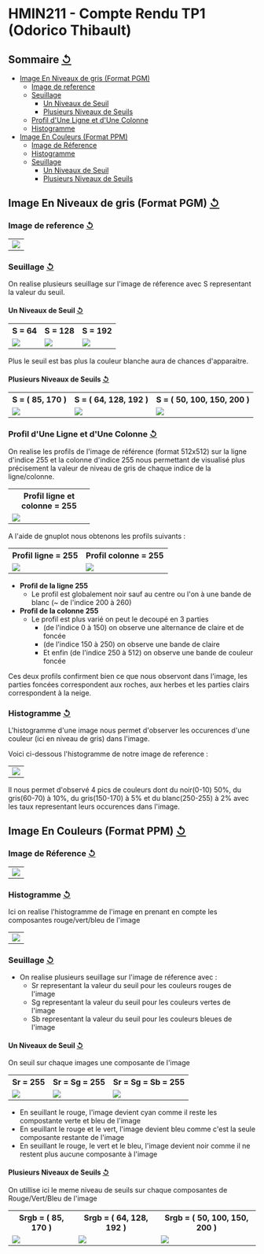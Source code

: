 # HMIN211 - Compte Rendu TP1 (Odorico Thibault)

## Sommaire [↺](#sommaire-)

- [Image En Niveaux de gris (Format PGM)](#image-en-niveaux-de-gris-format-pgm-)
	- [Image de reference](#image-de-reference-)
	- [Seuillage](#seuillage-)
		- [Un Niveaux de Seuil](#un-niveaux-de-seuil-)
		- [Plusieurs Niveaux de Seuils](#plusieurs-niveaux-de-seuils-)
	- [Profil d'Une Ligne et d'Une Colonne](#profil-d-une-ligne-et-d-une-colonne-)
	- [Histogramme](#histogramme)
- [Image En Couleurs (Format PPM)](#image-en-couleurs-format-ppm-)
	- [Image de Réference](#image-de-réference-)
	- [Histogramme](#histogramme-)
	- [Seuillage](#seuillage-)
		- [Un Niveaux de Seuil](#un-niveaux-de-seuil-)
		- [Plusieurs Niveaux de Seuils](#plusieurs-niveaux-de-seuils-)

## Image En Niveaux de gris (Format PGM) [↺](#sommaire-)

### Image de reference [↺](#sommaire-)

<table style="width:33%" align="center">
	<tr>
		<td>
			<img src="images/02.jpg"/>
		</td>
	</tr>
</table>

### Seuillage [↺](#sommaire-)

On realise plusieurs seuillage sur l'image de réference avec S representant la valeur du seuil.

#### Un Niveaux de Seuil [↺](#sommaire-)

<table>
    <tr>
		<th>
			<h7>S = 64</h7>
		</th>
		<th>
			<h7>S = 128</h7>
		</th>
		<th>
			<h7>S = 192</h7>
		</th>
    </tr>
	<tr>
		<td>
			<img src="images/02_64.jpg"/>
		</td>
		<td>
			<img src="images/02_128.jpg"/>
		</td>
		<td>
			<img src="images/02_192.jpg"/>
		</td>
	</tr>
</table>

Plus le seuil est bas plus la couleur blanche aura de chances d'apparaitre.

#### Plusieurs Niveaux de Seuils [↺](#sommaire-)

<table>
    <tr>
		<th>
			<h7>S = ( 85, 170 )</h7>
		</th>
		<th>
			<h7>S = ( 64, 128, 192 )</h7>
		</th>
		<th>
			<h7>S = ( 50, 100, 150, 200 )</h7>
		</th>
    </tr>
	<tr>
		<td>
			<img src="images/02_85_170.jpg"/>
		</td>
		<td>
			<img src="images/02_64_128_192.jpg"/>
		</td>
		<td>
			<img src="images/02_50_100_150_200.jpg"/>
		</td>
	</tr>
</table>

### Profil d'Une Ligne et d'Une Colonne [↺](#sommaire-)

On realise les profils de l'image de référence (format 512x512) sur la ligne d'indice 255 et la colonne d'indice 255 nous permettant de visualisé plus précisement la valeur de niveau de gris de chaque indice de la ligne/colonne.

<table style="width:33%" align="center">
	<tr>
		<th>
			<h7>Profil ligne et colonne = 255</h7>
		</th>
    </tr>
	<tr>
		<td>
			<img src="images/02_profil.gif"/>
		</td>
	</tr>
</table>

A l'aide de gnuplot nous obtenons les profils suivants :

<table>
    <tr>
		<th>
			<h7>Profil ligne = 255</h7>
		</th>
		<th>
			<h7>Profil colonne = 255</h7>
		</th>
    </tr>
	<tr>
		<td>
			<img src="images/02_profil_raw_255.png"/>
		</td>
		<td>
			<img src="images/02_profil_col_255.png"/>
		</td>
	</tr>
</table>

- **Profil de la ligne 255**
	- Le profil est globalement noir sauf au centre ou l'on à une bande de blanc (~ de l'indice 200 à 260)
- **Profil de la colonne 255**
	- Le profil est plus varié on peut le decoupé en 3 parties
		- (de l'indice 0 à 150) on observe une alternance de claire et de foncée
		- (de l'indice 150 à 250) on observe une bande de claire
		- Et enfin (de l'indice 250 à 512) on observe une bande de couleur foncée

Ces deux profils confirment bien ce que nous observont dans l'image, les parties foncées correspondent aux roches, aux herbes et les parties clairs correspondent à la neige.

### Histogramme [↺](#sommaire-)

L'histogramme d'une image nous permet d'observer les occurences d'une couleur (ici en niveau de gris) dans l'image.

Voici ci-dessous l'histogramme de notre image de reference :

<table style="width:33%" align="center">
	<tr>
		<td>
			<img src="images/02_histo.png"/>
		</td>
	</tr>
</table>

Il nous permet d'observé 4 pics de couleurs dont du noir(0-10) 50%, du gris(60-70) à 10%, du gris(150-170) à 5% et du blanc(250-255) à 2% avec les taux representant leurs occurences dans l'image.

## Image En Couleurs (Format PPM) [↺](#sommaire-)

### Image de Réference [↺](#sommaire-)

<table style="width:33%" align="center">
	<tr>
		<td>
			<img src="images/lena.jpg"/>
		</td>
	</tr>
</table>

### Histogramme [↺](#sommaire-)

Ici on realise l'histogramme de l'image en prenant en compte les composantes rouge/vert/bleu de l'image

<table style="width:33%" align="center">
	<tr>
		<td>
			<img src="images/lena_histo.png"/>
		</td>
	</tr>
</table>

### Seuillage [↺](#sommaire-)

- On realise plusieurs seuillage sur l'image de réference avec :
	- Sr representant la valeur du seuil pour les couleurs rouges de l'image
	- Sg representant la valeur du seuil pour les couleurs vertes de l'image
	- Sb representant la valeur du seuil pour les couleurs bleues de l'image

#### Un Niveaux de Seuil [↺](#sommaire-)

On seuil sur chaque images une composante de l'image

<table>
    <tr>
		<th>
			<h7>Sr = 255</h7>
		</th>
		<th>
			<h7>Sr = Sg = 255</h7>
		</th>
		<th>
			<h7>Sr = Sg = Sb = 255 </h7>
		</th>
    </tr>
	<tr>
		<td>
			<img src="images/lena_seuil_r.jpg"/>
		</td>
		<td>
			<img src="images/lena_seuil_rg.jpg"/>
		</td>
		<td>
			<img src="images/lena_seuil_rgb.jpg"/>
		</td>
	</tr>
</table>

- En seuillant le rouge, l'image devient cyan comme il reste les compostante verte et bleu de l'image
- En seuillant le rouge et le vert, l'image devient bleu comme c'est la seule composante restante de l'image
- En seuillant le rouge, le vert et le bleu, l'image devient noir comme il ne restent plus aucune composante à l'image

#### Plusieurs Niveaux de Seuils [↺](#sommaire-)

On utillise ici le meme niveau de seuils sur chaque composantes de Rouge/Vert/Bleu de l'image

<table>
    <tr>
		<th>
			<h7>Srgb = ( 85, 170 )</h7>
		</th>
		<th>
			<h7>Srgb = ( 64, 128, 192 )</h7>
		</th>
		<th>
			<h7>Srgb = ( 50, 100, 150, 200 )</h7>
		</th>
    </tr>
	<tr>
		<td>
			<img src="images/lena_seuil_rgb_85_170.jpg"/>
		</td>
		<td>
			<img src="images/lena_seuil_rgb_64_128_192.jpg"/>
		</td>
		<td>
			<img src="images/lena_seuil_rgb_50_100_150_200.jpg"/>
		</td>
	</tr>
</table>
